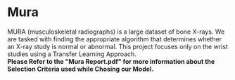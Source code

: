 # Mura
MURA (musculoskeletal radiographs) is a large dataset of bone X-rays.
We are tasked with finding the appropriate algorithm that determines whether an X-ray study is normal or abnormal.
This project focuses only on the wrist studies using a Transfer Learning Approach.<br>
<strong> Please Refer to the "Mura Report.pdf" for more information about the Selection Criteria used while Chosing our Model.
